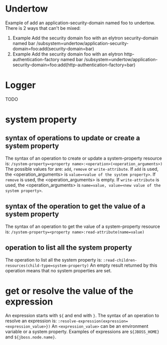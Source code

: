 # Undertow

Example of add an application-security-domain named foo to undertow. There is 2 ways that can't be mixed:
1) Example Add the security domain foo with an elytron security-domain named bar
/subsystem=undertow/application-security-domain=foo:add(security-domain=bar)
2) Example Add the security domain foo with an elytron http-authentication-factory named bar
/subsystem=undertow/application-security-domain=foo:add(http-authentication-factory=bar)

# Logger

TODO

# system property

## syntax of operations to update or create a system property

The syntax of an operation to create or update a system-property resource is: `/system-property=<property name>:<operation>(<operation_arguments>)`
The possible values for <operation> are: `add`, `remove` or `write-attribute`.
If `add` is used, the <operation_arguments> is `value=<value of the system property>`.
If `remove` is used, the <operation_arguments> is empty.
If `write-attribute` is used, the <operation_arguments> is `name=value, value=<new value of the system property>`.

## syntax of the operation to get the value of a system property

The syntax of an operation to get the value of a system-property resource is: `/system-property=<property name>:read-attribute(name=value)`


## operation to list all the system property

The operation to list all the system property is: `:read-children-resources(child-type=system-property)`
An empty result returned by this operation means that no system properties are set.

# get or resolve the value of the expression

An expression starts with `${` and end with `}`.
The syntax of an operation to resolve an expression is: `:resolve-expression(expression=<expression_value>})`
An `<expression_value>` can be an environment variable or a system property. Examples of expressions are `${JBOSS_HOME}` and `${jboss.node.name}`.
